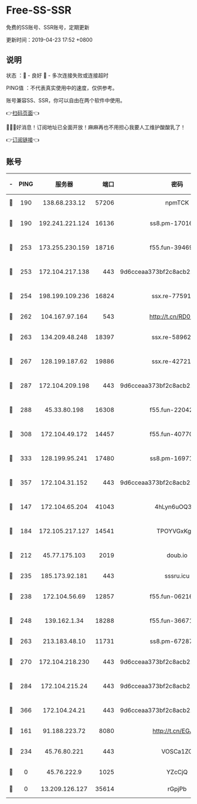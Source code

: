# Free-SS-SSR

免费的SS账号、SSR账号，定期更新

更新时间：2019-04-23 17:52 +0800

## 说明

状态     ：🙂 - 良好 🙁 - 多次连接失败或连接超时

PING值   ：不代表真实使用中的速度，仅供参考。

账号兼容SS、SSR，你可以自由在两个软件中使用。

👉[扫码页面](https://liesauer.github.io/Free-SS-SSR/)👈

🎉🎉🎉好消息！订阅地址已全面开放！麻麻再也不用担心我要人工维护酸酸乳了！

👉[订阅链接](https://www.liesauer.net/yogurt/subscribe?ACCESS_TOKEN=DAYxR3mMaZAsaqUb)👈

## 账号

|-|PING|服务器|端口|密码|加密方式|区域|
|:----:|:----:|:-----:|-----:|:----:|:----:|:----:|
|🙂|190|138.68.233.12|57206|npmTCK|rc4-md5|US|
|🙂|190|192.241.221.124|16136|ss8.pm-17016090|aes-256-cfb|US|
|🙂|253|173.255.230.159|18716|f55.fun-39469519|aes-256-cfb|US|
|🙂|253|172.104.217.138|443|9d6cceaa373bf2c8acb22e60b6a58be6|aes-256-cfb|US|
|🙂|254|198.199.109.236|16824|ssx.re-77591360|aes-256-cfb|US|
|🙂|262|104.167.97.164|543|http://t.cn/RD0D7sx|rc4-md5|CA|
|🙂|263|134.209.48.248|18397|ssx.re-58962936|aes-256-cfb|US|
|🙂|267|128.199.187.62|19886|ssx.re-42721039|aes-256-cfb|SG|
|🙂|287|172.104.209.198|443|9d6cceaa373bf2c8acb22e60b6a58be6|aes-256-cfb|US|
|🙂|288|45.33.80.198|16308|f55.fun-22042256|aes-256-cfb|US|
|🙂|308|172.104.49.172|14457|f55.fun-40770290|aes-256-cfb|SG|
|🙂|333|128.199.95.241|17480|ss8.pm-16971643|aes-256-cfb|SG|
|🙂|357|172.104.31.152|443|9d6cceaa373bf2c8acb22e60b6a58be6|aes-256-cfb|US|
|🙂|147|172.104.65.204|41043|4hLyn6uOQ3hU|aes-256-cfb|JP|
|🙂|184|172.105.217.127|14541|TPOYVGxKglpi|aes-256-cfb|JP|
|🙂|212|45.77.175.103|2019|doub.io|aes-128-ctr|SG|
|🙂|235|185.173.92.181|443|sssru.icu|rc4-md5|RU|
|🙂|238|172.104.56.69|12857|f55.fun-06216036|aes-256-cfb|SG|
|🙂|248|139.162.1.34|18288|f55.fun-36671353|aes-256-cfb|SG|
|🙂|263|213.183.48.10|11731|ss8.pm-67287646|rc4-md5|RU|
|🙂|270|172.104.218.230|443|9d6cceaa373bf2c8acb22e60b6a58be6|aes-256-cfb|US|
|🙂|284|172.104.215.24|443|9d6cceaa373bf2c8acb22e60b6a58be6|aes-256-cfb|US|
|🙂|366|172.104.24.21|443|9d6cceaa373bf2c8acb22e60b6a58be6|aes-256-cfb|US|
|🙁|161|91.188.223.72|8080|http://t.cn/EGJIyrl|rc4-md5|RU|
|🙁|234|45.76.80.221|443|VOSCa1ZG|aes-256-cfb|DE|
|🙁|0|45.76.222.9|1025|YZcCjQ|rc4-md5|JP|
|🙁|0|13.209.126.127|35614|rGpjPb|rc4-md5|KR|
